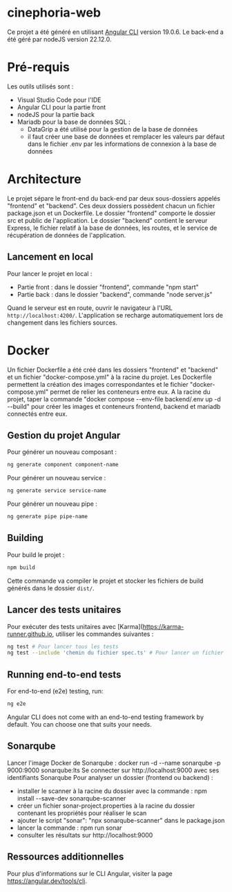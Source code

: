 # cinephoria-web

Ce projet a été généré en utilisant [Angular CLI](https://github.com/angular/angular-cli) version 19.0.6.
Le back-end a été géré par nodeJS version 22.12.0.

# Pré-requis

Les outils utilisés sont :

- Visual Studio Code pour l'IDE
- Angular CLI pour la partie front
- nodeJS pour la partie back
- Mariadb pour la base de données SQL :
  - DataGrip a été utilisé pour la gestion de la base de données
  - il faut créer une base de données et remplacer les valeurs par défaut dans le fichier .env par les informations de connexion à la base de données

# Architecture

Le projet sépare le front-end du back-end par deux sous-dossiers appelés "frontend" et "backend".
Ces deux dossiers possèdent chacun un fichier package.json et un Dockerfile.
Le dossier "frontend" comporte le dossier src et public de l'application.
Le dossier "backend" contient le serveur Express, le fichier relatif à la base de données, les routes, et le service de récupération de données de l'application.

## Lancement en local

Pour lancer le projet en local :

- Partie front : dans le dossier "frontend", commande "npm start"
- Partie back : dans le dossier "backend", commande "node server.js"

Quand le serveur est en route, ouvrir le navigateur à l'URL `http://localhost:4200/`. L'application se recharge automatiquement lors de changement dans les fichiers sources.

# Docker

Un fichier Dockerfile a été créé dans les dossiers "frontend" et "backend" et un fichier "docker-compose.yml" à la racine du projet. Les Dockerfile permettent la création des images correspondantes et le fichier "docker-compose.yml" permet de relier les conteneurs entre eux.
A la racine du projet, taper la commande "docker compose --env-file backend/.env up -d --build" pour créer les images et conteneurs frontend, backend et mariadb connectés entre eux.

## Gestion du projet Angular

Pour générer un nouveau composant :

```bash
ng generate component component-name
```

Pour générer un nouveau service :

```bash
ng generate service service-name
```

Pour générer un nouveau pipe :

```bash
ng generate pipe pipe-name
```

## Building

Pour build le projet :

```bash
npm build
```

Cette commande va compiler le projet et stocker les fichiers de build générés dans le dossier `dist/`.

## Lancer des tests unitaires

Pour exécuter des tests unitaires avec [Karma](https://karma-runner.github.io, utiliser les commandes suivantes :

```bash
ng test # Pour lancer tous les tests
ng test --include 'chemin du fichier spec.ts' # Pour lancer un fichier de test précis
```

## Running end-to-end tests

For end-to-end (e2e) testing, run:

```bash
ng e2e
```

Angular CLI does not come with an end-to-end testing framework by default. You can choose one that suits your needs.

## Sonarqube

Lancer l'image Docker de Sonarqube : docker run -d --name sonarqube -p 9000:9000 sonarqube:lts
Se connecter sur http://localhost:9000 avec ses identifiants Sonarqube
Pour analyser un dossier (frontend ou backend) :

- installer le scanner à la racine du dossier avec la commande : npm install --save-dev sonarqube-scanner
- créer un fichier sonar-project.properties à la racine du dossier contenant les propriétés pour réaliser le scan
- ajouter le script "sonar": "npx sonarqube-scanner" dans le package.json
- lancer la commande : npm run sonar
- consulter les résultats sur http://localhost:9000

## Ressources additionnelles

Pour plus d'informations sur le CLI Angular, visiter la page https://angular.dev/tools/cli.
